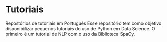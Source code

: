 # Tutoriais
Repostórios de tutoriais em Português
Esse repositório tem como objetivo disponibilizar pequenos tutoriais do uso de Python em Data Science.
O primeiro é um tutorial de NLP com o uso da Biblioteca SpaCy.
